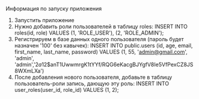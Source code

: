 Информация по запуску приложения
1. Запустить приложение
2. Нужно добавить роли пользователей в таблицу roles:
INSERT INTO roles(id, role)
  VALUES (1, 'ROLE_USER'), (2, 'ROLE_ADMIN'); 
3. Регистрируем в базе данных одного пользователя (пароль будет назначен '100' без кавычек):
   INSERT INTO public.users (id, age, email, first_name, last_name, password) VALUES (1, 55, 'admin@gmail.com', 'admin', 'admin','$2a$12$anT1UwwmrgK1tYYf/RQG6eKacgBJYgfV8Ie5VfPexCZ8JS8WXmLXa')
5. После добавления нового пользователя, добавьте в таблицу пользователь-роли запись, дающую эту роль:
INSERT INTO user_roles(user_id, role_id)
  VALUES (1, 2);

